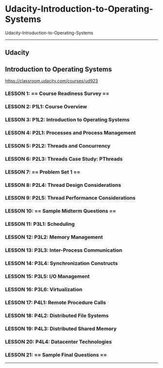 # Udacity-Introduction-to-Operating-Systems
Udacity-Introduction-to-Operating-Systems



-------

## Udacity

## Introduction to Operating Systems
https://classroom.udacity.com/courses/ud923





### LESSON 1: == Course Readiness Survey ==

### LESSON 2: P1L1: Course Overview

### LESSON 3: P1L2: Introduction to Operating Systems

### LESSON 4: P2L1: Processes and Process Management

### LESSON 5: P2L2: Threads and Concurrency

### LESSON 6: P2L3: Threads Case Study: PThreads

### LESSON 7: == Problem Set 1 ==

### LESSON 8: P2L4: Thread Design Considerations

### LESSON 9: P2L5: Thread Performance Considerations

### LESSON 10: == Sample Midterm Questions ==

### LESSON 11: P3L1: Scheduling

### LESSON 12: P3L2: Memory Management

### LESSON 13: P3L3: Inter-Process Communication

### LESSON 14: P3L4: Synchronization Constructs

### LESSON 15: P3L5: I/O Management


### LESSON 16: P3L6: Virtualization

### LESSON 17: P4L1: Remote Procedure Calls

### LESSON 18: P4L2: Distributed File Systems

### LESSON 19: P4L3: Distributed Shared Memory

### LESSON 20: P4L4: Datacenter Technologies

### LESSON 21: == Sample Final Questions ==


-------




